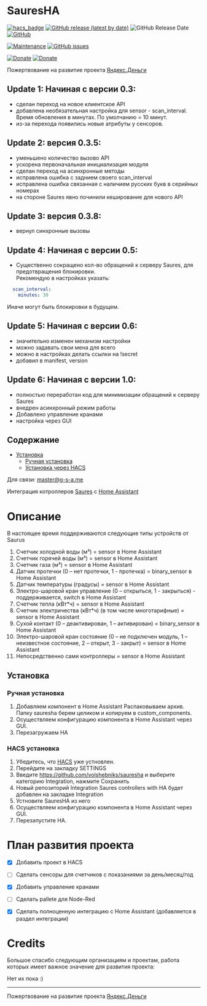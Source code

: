 # SauresHA
[![hacs_badge](https://img.shields.io/badge/HACS-Custom-orange.svg)](https://github.com/custom-components/hacs)
[![GitHub release (latest by date)](https://img.shields.io/github/v/release/volshebniks/sauresha)](https://github.com/volshebniks/sauresha/releases)
![GitHub Release Date](https://img.shields.io/github/release-date/volshebniks/sauresha)
[![GitHub](https://img.shields.io/github/license/volshebniks/sauresha)](LICENSE)

[![Maintenance](https://img.shields.io/badge/Maintained%3F-Yes-brightgreen.svg)](https://github.com/volshebniks/sauresha/graphs/commit-activity)
[![GitHub issues](https://img.shields.io/github/issues/volshebniks/sauresha)](https://github.com/volshebniks/sauresha/issues)

[![Donate](https://img.shields.io/badge/donate-Coffee-yellow.svg)](https://https://www.buymeacoffee.com/RlnBV9r)
[![Donate](https://img.shields.io/badge/donate-Yandex-red.svg)](https://money.yandex.ru/to/41001566881198)

Пожертвование на развитие проекта  [Яндекс.Деньги](https://money.yandex.ru/to/41001566881198)

## Update 1: Начиная с версии 0.3:
 * сделан переход на новое клиентское API
 * добавлена необязательная настройка для sensor - scan_interval. Время обновления в минутах. По умолчанию = 10 минут.
 * из-за перехода появились новые атрибуты у сенсоров.

## Update 2: версия 0.3.5:
 * уменьшено количество вызово API
 * ускорена первоначальная инициализация модуля
 * сделан переход на асинхронные методы
 * исправлена ошибка с заднием своего scan_interval
 * исправлена ошибка связанная с наличием русских букв в серийных номерах
 * на стороне Saures явно починили кеширование для нового API

## Update 3: версия 0.3.8:
 * вернул синхронные вызовы

## Update 4: Начиная с версии 0.5:
 * Существенно сокращено кол-во обращений к серверу Saures, для предотвращения блокировки.
   <br />Рекомендую в настройках указать:
```yaml
  scan_interval:
    minutes: 30
```
   Иначе могут быть блокировки в будущем.

## Update 5: Начиная с версии 0.6:
 * значительно изменен механизм настройки
 * можно задавать свои мена для всего
 * можно в настройках делать ссылки на !secret
 * добавил в manifest, version

## Update 6: Начиная с версии 1.0:
 * полностью переработан код для минимизации обращений к серверу Saures
 * внедрен асинхронный режим работы
 * Добавлено управление кранами
 * настройка через GUI

## Содержание

* [Установка](#устнановка)
  * [Ручная установка](#ручная-установка)
  * [Установка через HACS](#hacs_установка)

Для связи: <master@g-s-a.me>

Интеграция котроллеров [Saures](https://www.saures.ru) c [Home Assistant](https://www.home-assistant.io/)
# Описание

В настоящее время поддерживаются следующие типы устройств от Saurus
1. Счетчик холодной воды (м³) = sensor в Home Assistant
2. Счетчик горячей воды (м³) = sensor в Home Assistant
3. Счетчик газа (м³) = sensor в Home Assistant
4. Датчик протечки (0 – нет протечки, 1 - протечка) = binary_sensor в Home Assistant
5. Датчик температуры (градусы) = sensor в Home Assistant
6. Электро-шаровой кран управление (0 – открыться, 1 - закрыться) - поддерживается, switch в Home Assistant
7. Счетчик тепла (кВт*ч) = sensor в Home Assistant
8. Счетчик электричества (кВт*ч) (в том числе многотарифные) = sensor в Home Assistant
9. Сухой контакт (0 – деактивирован, 1 – активирован) = binary_sensor в Home Assistant
10. Электро-шаровой кран состояние (0 – не подключен модуль, 1 – неизвестное состояние, 2 – открыт, 3 - закрыт) = sensor в Home Assistant
11. Непосредственно сами контроллеры = sensor в Home Assistant

## Установка

### Ручная установка

1. Добавляем компонент в Home Assistant
   Распаковываем архив. Папку sauresha берем целиком и копируем в custom_components.
2. Осуществляем конфигурацию компонента в Home Assistant через GUI.
3. Перезагружаем HA

### HACS установка

1. Убедитесь, что [HACS](https://custom-components.github.io/hacs/) уже устновлен.
2. Перейдите на закладку SETTINGS
3. Введите https://github.com/volshebniks/sauresha   и выберите категорию Integration, нажмите Сохранить
4. Новый репозиторий Integration Saures controllers with HA будет добавлен на закладке Integration
5. Устновите SauresHA из него
3. Осуществляем конфигурацию компонента в Home Assistant через GUI.
4. Перезапустите HA.

# План развития проекта
- [X] Добавить проект в HACS
- [ ] Сделать сенсоры для счетчиков с показаниями за день/месяц/год
- [X] Добавить управление кранами
- [ ] Сделать pallete для Node-Red
- [X] Сделать полноценную интеграцию с Home Assistant (добавляется в раздел интеграции)


# Credits

Большое спасибо следующим организациям и проектам, работа которых имеет важное значение для развития проекта:

Нет их пока :)

----------------------------------------------------------------------------------------------------------------------------------
Пожертвование на развитие проекта  [Яндекс.Деньги](https://money.yandex.ru/to/41001566881198)